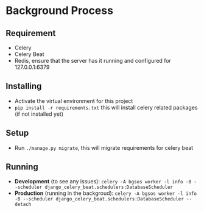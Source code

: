 # Background Process

## Requirement
- Celery
- Celery Beat
- Redis, ensure that the server has it running and configured for 127.0.0.1:6379


## Installing
- Activate the virtual environment for this project
- `pip install -r requirements.txt` this will install celery related packages (if not installed yet)

## Setup
- Run `./manage.py migrate`, this will migrate requirements for celery beat


## Running
- **Development** (to see any issues): `celery -A bgsos worker -l info -B --scheduler django_celery_beat.schedulers:DatabaseScheduler`
- **Production** (running in the backgroud): `celery -A bgsos worker -l info -B --scheduler django_celery_beat.schedulers:DatabaseScheduler --detach`
